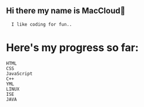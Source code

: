 ## Hi there my name is MacCloud👋
      I like coding for fun..

# Here's my progress so far:
    HTML
    CSS
    JavaScript
    C++
    YML
    LINUX
    ISE
    JAVA
<!--
**GabbyZabala/gabbyzabala** is a ✨ _special_ ✨ repository because its `README.md` (this file) appears on your GitHub profile.

Here are some ideas to get you started:

- 🔭 I’m currently working on ...
- 🌱 I’m currently learning ...
- 👯 I’m looking to collaborate on ...
- 🤔 I’m looking for help with ...
- 💬 Ask me about ...
- 📫 How to reach me: ...
- 😄 Pronouns: ...
- ⚡ Fun fact: ...
-->
